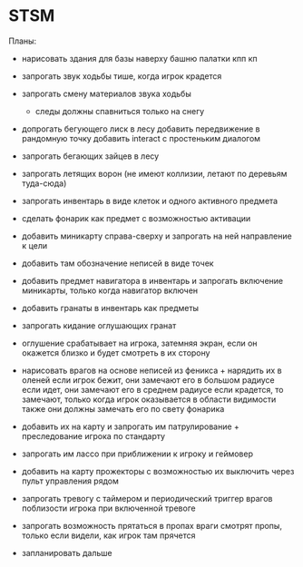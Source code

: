 # STSM

Планы:

- нарисовать здания для базы наверху
	башню
	палатки
	кпп
	кп

- запрогать звук ходьбы тише, когда игрок крадется
- запрогать смену материалов звука ходьбы
	+ следы должны спавниться только на снегу

- допрогать бегующего лиск в лесу 
	добавить передвижение в рандомную точку
	добавить interact с простеньким диалогом 

- запрогать бегающих зайцев в лесу
- запрогать летящих ворон (не имеют коллизии, летают по деревьям туда-сюда)

- запрогать инвентарь в виде клеток и одного активного предмета
- сделать фонарик как предмет с возможностью активации
- добавить миникарту справа-сверху и запрогать на ней направление к цели
- добавить там обозначение неписей в виде точек
- добавить предмет навигатора в инвентарь и запрогать включение миникарты, только когда навигатор включен

- добавить гранаты в инвентарь как предметы
- запрогать кидание оглушающих гранат 
- оглушение срабатывает на игрока, затемняя экран, если он окажется близко и будет смотреть в их сторону

- нарисовать врагов на основе неписей из феникса + нарядить их в оленей
	если игрок бежит, они замечают его в большом радиусе
	если идет, они замечают его в среднем радиусе
	если крадется, то замечают, только когда игрок оказывается в области видимости
	также они должны замечать его по свету фонарика

- добавить их на карту и запрогать им патрулирование + преследование игрока по стандарту
- запрогать им лассо при приближении к игроку и геймовер 

- добавить на карту прожекторы с возможностью их выключить через пульт управления рядом

- запрогать тревогу с таймером и периодический триггер врагов поблизости игрока при включенной тревоге
- запрогать возможность прятаться в пропах
	враги смотрят пропы, только если видели, как игрок там прячется

- запланировать дальше